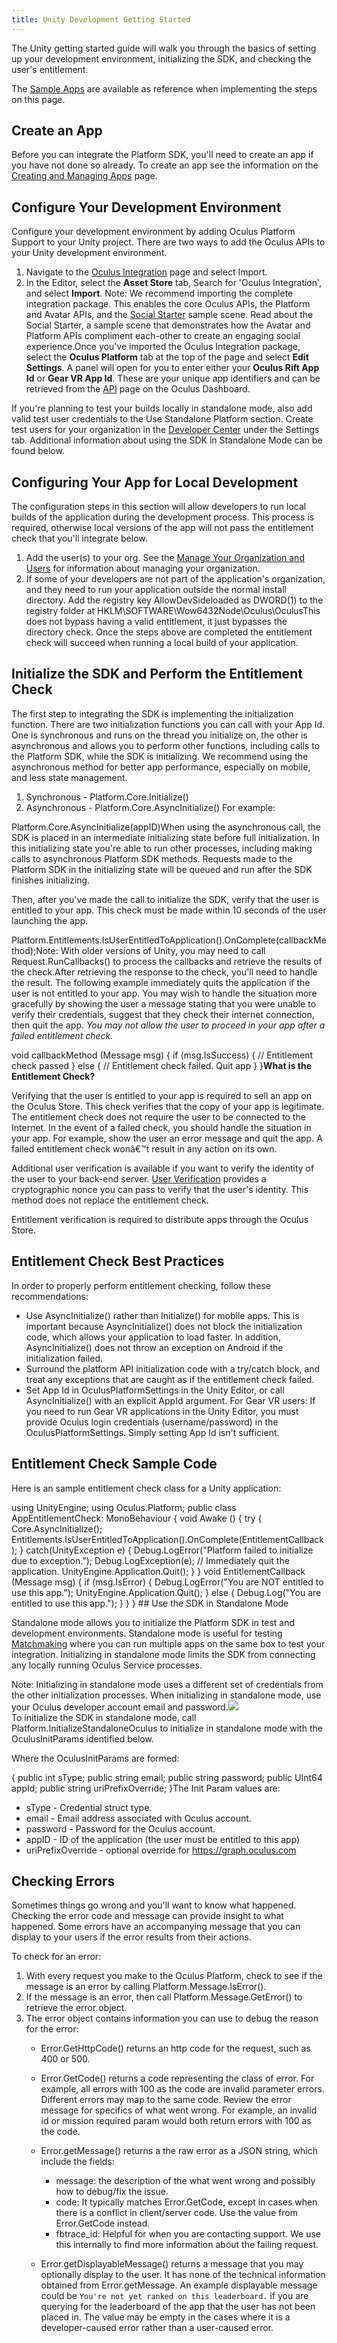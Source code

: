 ```yaml
---
title: Unity Development Getting Started
---
```

The Unity getting started guide will walk you through the basics of setting up your development environment, initializing the SDK, and checking the user's entitlement. 

The [Sample Apps](/documentation/platform/latest/concepts/book-sampleapp/) are available as reference when implementing the steps on this page.

## Create an App

Before you can integrate the Platform SDK, you'll need to create an app if you have not done so already. To create an app see the information on the [Creating and Managing Apps](/documentation/publish/latest/concepts/publish-create-app/) page.

## Configure Your Development Environment

Configure your development environment by adding Oculus Platform Support to your Unity project. There are two ways to add the Oculus APIs to your Unity development environment. 

1. Navigate to the [Oculus Integration](https://www.assetstore.unity3d.com/en/#!/content/82022) page and select Import.
2. In the Editor, select the **Asset Store** tab, Search for 'Oculus Integration', and select **Import**.
Note: We recommend importing the complete integration package. This enables the core Oculus APIs, the Platform and Avatar APIs, and the [Social Starter](/documentation/avatarsdk/latest/concepts/avatars-sdk-unity-example-social/) sample scene. Read about the Social Starter, a sample scene that demonstrates how the Avatar and Platform APIs compliment each-other to create an engaging social experience.Once you've imported the Oculus Integration package, select the **Oculus Platform** tab at the top of the page and select **Edit Settings**. A panel will open for you to enter either your **Oculus Rift App Id** or **Gear VR App Id**. These are your unique app identifiers and can be retrieved from the [API](https://dashboard.oculus.com/app/api/) page on the Oculus Dashboard.

If you're planning to test your builds locally in standalone mode, also add valid test user credentials to the Use Standalone Platform section. Create test users for your organization in the [Developer Center](https://dashboard.oculus.com/) under the Settings tab. Additional information about using the SDK in Standalone Mode can be found below. 

## Configuring Your App for Local Development

The configuration steps in this section will allow developers to run local builds of the application during the development process. This process is required, otherwise local versions of the app will not pass the entitlement check that you'll integrate below.

1. Add the user(s) to your org. See the [Manage Your Organization and Users](/distribute/latest/concepts/publish-account-management-intro/) for information about managing your organization.
2. If some of your developers are not part of the application's organization, and they need to run your application outside the normal install directory. Add the registry key AllowDevSideloaded as DWORD(1) to the registry folder at HKLM\SOFTWARE\Wow6432Node\Oculus\OculusThis does not bypass having a valid entitlement, it just bypasses the directory check.
Once the steps above are completed the entitlement check will succeed when running a local build of your application.

## Initialize the SDK and Perform the Entitlement Check

The first step to integrating the SDK is implementing the initialization function. There are two initialization functions you can call with your App Id. One is synchronous and runs on the thread you initialize on, the other is asynchronous and allows you to perform other functions, including calls to the Platform SDK, while the SDK is initializing. We recommend using the asynchronous method for better app performance, especially on mobile, and less state management.

1. Synchronous - Platform.Core.Initialize()
2. Asynchronous - Platform.Core.AsyncInitialize()
For example:

Platform.Core.AsyncInitialize(appID)When using the asynchronous call, the SDK is placed in an intermediate initializing state before full initialization. In this initializing state you're able to run other processes, including making calls to asynchronous Platform SDK methods. Requests made to the Platform SDK in the initializing state will be queued and run after the SDK finishes initializing.

Then, after you've made the call to initialize the SDK, verify that the user is entitled to your app. This check must be made within 10 seconds of the user launching the app. 

Platform.Entitlements.IsUserEntitledToApplication().OnComplete(callbackMethod);Note: With older versions of Unity, you may need to call Request.RunCallbacks() to process the callbacks and retrieve the results of the check.After retrieving the response to the check, you'll need to handle the result. The following example immediately quits the application if the user is not entitled to your app. You may wish to handle the situation more gracefully by showing the user a message stating that you were unable to verify their credentials, suggest that they check their internet connection, then quit the app. *You may not allow the user to proceed in your app after a failed entitlement check.*

void callbackMethod (Message msg) { if (msg.IsSuccess) { // Entitlement check passed } else { // Entitlement check failed. Quit app } }**What is the Entitlement Check?**

Verifying that the user is entitled to your app is required to sell an app on the Oculus Store. This check verifies that the copy of your app is legitimate. The entitlement check does not require the user to be connected to the Internet. In the event of a failed check, you should handle the situation in your app. For example, show the user an error message and quit the app. A failed entitlement check wonâ€™t result in any action on its own.

Additional user verification is available if you want to verify the identity of the user to your back-end server. [User Verification](/documentation/platform/latest/concepts/dg-ownership/ "User Verification validates the identity of each user accessing your application.") provides a cryptographic nonce you can pass to verify that the user's identity. This method does not replace the entitlement check. 

Entitlement verification is required to distribute apps through the Oculus Store.

## Entitlement Check Best Practices

In order to properly perform entitlement checking, follow these recommendations:

* Use AsyncInitialize() rather than Initialize() for mobile apps. This is important because AsyncInitialize() does not block the initialization code, which allows your application to load faster. In addition, AsyncInitialize() does not throw an exception on Android if the initialization failed.
* Surround the platform API initialization code with a try/catch block, and treat any exceptions that are caught as if the entitlement check failed.
* Set App Id in OculusPlatformSettings in the Unity Editor, or call AsyncInitialize() with an explicit AppId argument. For Gear VR users: If you need to run Gear VR applications in the Unity Editor, you must provide Oculus login credentials (username/password) in the OculusPlatformSettings. Simply setting App Id isn't sufficient.
## Entitlement Check Sample Code

Here is an sample entitlement check class for a Unity application: 

using UnityEngine; using Oculus.Platform; public class AppEntitlementCheck: MonoBehaviour { void Awake () { try { Core.AsyncInitialize(); Entitlements.IsUserEntitledToApplication().OnComplete(EntitlementCallback); } catch(UnityException e) { Debug.LogError("Platform failed to initialize due to exception."); Debug.LogException(e); // Immediately quit the application. UnityEngine.Application.Quit(); } } void EntitlementCallback (Message msg) { if (msg.IsError) { Debug.LogError("You are NOT entitled to use this app."); UnityEngine.Application.Quit(); } else { Debug.Log("You are entitled to use this app."); } } } ## Use the SDK in Standalone Mode

Standalone mode allows you to initialize the Platform SDK in test and development environments. Standalone mode is useful for testing [Matchmaking](/documentation/platform/latest/concepts/dg-matchmaking-1intro/ "Matchmaking places users together in a shared multiplayer experience. User matching can be done by common skill or other criteria that you define. The Matchmaking service offers two modes, Quickmatch and Browse.") where you can run multiple apps on the same box to test your integration. Initializing in standalone mode limits the SDK from connecting any locally running Oculus Service processes.

Note: Initializing in standalone mode uses a different set of credentials from the other initialization processes. When initializing in standalone mode, use your Oculus developer account email and password.![](/images/documentation-platform-latest-concepts-pgsg-unity-gsg-0.png)  
To initialize the SDK in standalone mode, call Platform.InitializeStandaloneOculus to initialize in standalone mode with the OculusInitParams identified below. 

Where the OculusInitParams are formed:

{ public int sType; public string email; public string password; public UInt64 appId; public string uriPrefixOverride; }The Init Param values are: 

* sType - Credential struct type.
* email - Email address associated with Oculus account.
* password - Password for the Oculus account.
* appID - ID of the application (the user must be entitled to this app)
* uriPrefixOverride - optional override for https://graph.oculus.com
## Checking Errors

Sometimes things go wrong and you'll want to know what happened. Checking the error code and message can provide insight to what happened. Some errors have an accompanying message that you can display to your users if the error results from their actions. 

To check for an error:

1. With every request you make to the Oculus Platform, check to see if the message is an error by calling Platform.Message.IsError().
2. If the message is an error, then call Platform.Message.GetError() to retrieve the error object.
3. The error object contains information you can use to debug the reason for the error:
	* Error.GetHttpCode() returns an http code for the request, such as 400 or 500.
	* Error.GetCode() returns a code representing the class of error. For example, all errors with 100 as the code are invalid parameter errors. Different errors may map to the same code. Review the error message for specifics of what went wrong. For example, an invalid id or mission required param would both return errors with 100 as the code.
	* Error.getMessage() returns a the raw error as a JSON string, which include the fields:
		+ message: the description of the what went wrong and possibly how to debug/fix the issue.
		+ code: It typically matches Error.GetCode, except in cases when there is a conflict in client/server code. Use the value from Error.GetCode instead.
		+ fbtrace\_id: Helpful for when you are contacting support. We use this internally to find more information about the failing request.
		
	* Error.getDisplayableMessage() returns a message that you may optionally display to the user. It has none of the technical information obtained from Error.getMessage. An example displayable message could be `You're not yet ranked on this leaderboard.` if you are querying for the leaderboard of the app that the user has not been placed in. The value may be empty in the cases where it is a developer-caused error rather than a user-caused error.
	
